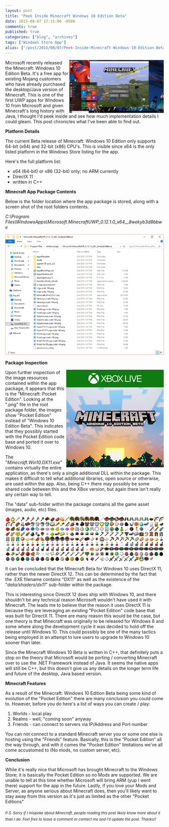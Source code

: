 ```yaml
---
layout: post
title: "Peek Inside Minecraft Windows 10 Edition Beta"
date: 2015-08-07 17:15:00 -0500
comments: true
published: true
categories: ["blog", "archives"]
tags: ["Windows Store App"]
alias: ["/post/2015/08/07/Peek-Inside-Minecraft-Windows-10-Edition-Beta", "/post/2015/08/07/peek-inside-minecraft-windows-10-edition-beta"]
---
```

<!-- more -->
<p><img style="float: right;" src="/images/posts/2015/08/Win10MinecraftBeta001_300x168.png" alt="" />Microsoft recently released the Minecraft: Windows 10 Edition Beta. It's a free app for existing Mojang customers who have already purchased the desktop/Java version of Minecraft. This is one of the first UWP apps for Windows 10 from Microsoft and given Minecraft's long history with Java, I thought I'd peek inside and see how much implementation details I could gleam. This post chronicles what I've been able to find out.</p>
<p><strong>Platform Details</strong></p>
<p>The current Beta release of Minecraft: Windows 10 Edition only supports 64-bit (x64) and 32-bit (x86) CPU's. This is visible since x64 is the only listed platform in the Windows Store listing for the app.</p>
<p>Here's the full platform list:</p>
<ul>
<li>x64 (64-bit) or x86 (32-bit) only; no ARM currently</li>
<li>DirectX 11</li>
<li>written in C++</li>
</ul>
<p><strong>Minecraft App Package Contents</strong></p>
<p>Below is the folder location where the app package is stored, along with a screen shot of the root folders contents.</p>
<p><em>C:\Program Files\WindowsApps\Microsoft.MinecraftUWP_0.12.1.0_x64__8wekyb3d8bbwe</em></p>
<p><img src="/images/posts/2015/08/Win10MinecraftBetaPackageFolder.png" alt="" /></p>
<p><strong>Package Inspection</strong></p>
<p><img style="float: right;" src="/images/posts/2015/08/MCSquare310x310Logo.scale-100.png" alt="" /></p>
<p>Upon further inspection of the image resources contained within the app package, it appears that this is the "Minecraft: Pocket Edition". Looking at the ".png" file in the root package folder, the images show "Pocket Edition" instead of "Windows 10 Edition Beta". This indicates that they possibly started with the Pocket Edition code base and ported it over to Windows 10.</p>
<p>The "<em>Minecraft.Win10.DX11.exe</em>" contains virtually the entire application, as there's only a single additional DLL within the package. This makes it difficult to tell what additional libraries, open source or otherwise, are used within the app. Also, being C++ there may possibly be some shared code between this and the XBox version, but again there isn't really any certain way to tell.</p>
<p>The "data" sub-folder within the package contains all the game asset (images, audio, etc) files.</p>
<p><img style="display: block; margin-left: auto; margin-right: auto;" src="/images/posts/2015/08/Win10MinecraftImageAssets.png" alt="" /></p>
<p>It can be concluded that the Minecraft Beta for Windows 10 uses DirectX 11, rather than the newer DirectX 12. This can be determined by the fact that the .EXE filename contains "DX11" as well as the existence of the "<em>data/shaders/dx11</em>" sub-folder within the package.</p>
<p>This is interesting since DirectX 12 does ship with Windows 10, and there shouldn't be any technical reason Microsoft wouldn't have used it with Minecraft. The leads me to believe that the reason it uses DirectX 11 is because they are leveraging an existing "Pocket Edition" code base that was built for DirectX 11. There are many reason this would be the case, but one theory is that Minecraft was originally to be released for Windows 8 and some where along the development cycle it was decided to hold off the release until Windows 10. This could possibly be one of the many tactics being employed in an attempt to lure users to upgrade to Windows 10 sooner than later.</p>
<p>Since the Minecraft Windows 10 Beta is written in C++, that definitely puts a stop on the theory that Microsoft would be porting / converting Minecraft over to use the .NET Framework instead of Java. It seems the native apps will still be C++, but this doesn't give us any details on the longer term life and future of the desktop, Java based version.</p>
<p><strong>Minecraft Features</strong></p>
<p>As a result of the Minecraft: Windows 10 Edition Beta being some kind of evolution of the "Pocket Edition" there are many conclusion you could come to. However, before you do here's a list of ways you can create / play:</p>
<ol>
<li>Worlds - local play</li>
<li>Realms - well, "coming soon" anyway</li>
<li>Friends - can connect to servers via IP/Address and Port number</li>
</ol>
<p>You can not connect to a standard Minecraft server you or some one else is hosting using the "Friends" feature. Basically, this is the "Pocket Edition" all the way through, and with it comes the "Pocket Edition" limitations we've all come accustomed to (No mods, no custom server, etc).</p>
<p><strong>Conclusion</strong></p>
<p>While it's really nice that Microsoft has brought Minecraft to the Windows Store; it is basically the Pocket Edition so no Mods are supported. We are unable to tell at this time whether Microsoft will bring ARM (yup I went there) support for the app in the future. Lastly, if you love your Mods and Server, as anyone serious about Minecraft does, then you'll likely want to stay away from this version as it's just as limited as the other "Pocket Editions"</p>
<p><sub><em>P.S. Sorry if I mispoke about Minecraft, people reading this post likely know more about it than I do. Feel free to leave a comment or contact me and I'll update the post. Thanks!!</em></sub></p>
